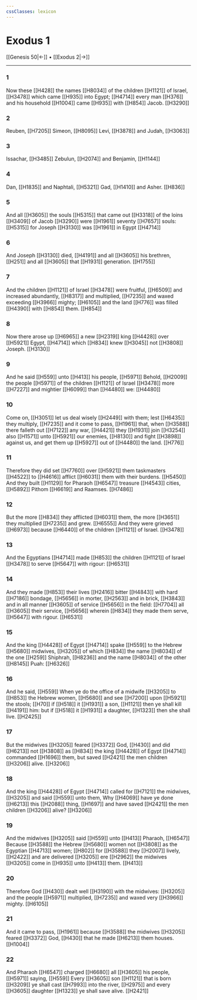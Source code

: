 ```yaml
---
cssClasses: lexicon
---
```

# Exodus 1

[[Genesis 50|←]] • [[Exodus 2|→]]

---

### 1
Now these [[H428]] the names [[H8034]] of the children [[H1121]] of Israel, [[H3478]] which came [[H935]] into Egypt; [[H4714]] every man [[H376]] and his household [[H1004]] came [[H935]] with [[H854]] Jacob. [[H3290]]

### 2
Reuben, [[H7205]] Simeon, [[H8095]] Levi, [[H3878]] and Judah, [[H3063]]

### 3
Issachar, [[H3485]] Zebulun, [[H2074]] and Benjamin, [[H1144]]

### 4
Dan, [[H1835]] and Naphtali, [[H5321]] Gad, [[H1410]] and Asher. [[H836]]

### 5
And all [[H3605]] the souls [[H5315]] that came out [[H3318]] of the loins [[H3409]] of Jacob [[H3290]] were [[H1961]] seventy [[H7657]] souls: [[H5315]] for Joseph [[H3130]] was [[H1961]] in Egypt [[H4714]]

### 6
And Joseph [[H3130]] died, [[H4191]] and all [[H3605]] his brethren, [[H251]] and all [[H3605]] that [[H1931]] generation. [[H1755]]

### 7
And the children [[H1121]] of Israel [[H3478]] were fruitful, [[H6509]] and increased abundantly, [[H8317]] and multiplied, [[H7235]] and waxed exceeding [[H3966]] mighty; [[H6105]] and the land [[H776]] was filled [[H4390]] with [[H854]] them. [[H854]]

### 8
Now there arose up [[H6965]] a new [[H2319]] king [[H4428]] over [[H5921]] Egypt, [[H4714]] which [[H834]] knew [[H3045]] not [[H3808]] Joseph. [[H3130]]

### 9
And he said [[H559]] unto [[H413]] his people, [[H5971]] Behold, [[H2009]] the people [[H5971]] of the children [[H1121]] of Israel [[H3478]] more [[H7227]] and mightier [[H6099]] than [[H4480]] we: [[H4480]]

### 10
Come on, [[H3051]] let us deal wisely [[H2449]] with them; lest [[H6435]] they multiply, [[H7235]] and it come to pass, [[H1961]] that, when [[H3588]] there falleth out [[H7122]] any war, [[H4421]] they [[H1931]] join [[H3254]] also [[H1571]] unto [[H5921]] our enemies, [[H8130]] and fight [[H3898]] against us, and get them up [[H5927]] out of [[H4480]] the land. [[H776]]

### 11
Therefore they did set [[H7760]] over [[H5921]] them taskmasters [[H4522]] to [[H4616]] afflict [[H6031]] them with their burdens. [[H5450]] And they built [[H1129]] for Pharaoh [[H6547]] treasure [[H4543]] cities, [[H5892]] Pithom [[H6619]] and Raamses. [[H7486]]

### 12
But the more [[H834]] they afflicted [[H6031]] them, the more [[H3651]] they multiplied [[H7235]] and grew. [[H6555]] And they were grieved [[H6973]] because [[H6440]] of the children [[H1121]] of Israel. [[H3478]]

### 13
And the Egyptians [[H4714]]  made [[H853]] the children [[H1121]] of Israel [[H3478]] to serve [[H5647]] with rigour: [[H6531]]

### 14
And they made [[H853]] their lives [[H2416]] bitter [[H4843]] with hard [[H7186]] bondage, [[H5656]] in morter, [[H2563]] and in brick, [[H3843]] and in all manner [[H3605]] of service [[H5656]] in the field: [[H7704]] all [[H3605]] their service, [[H5656]] wherein [[H834]] they made them serve, [[H5647]] with rigour. [[H6531]]

### 15
And the king [[H4428]] of Egypt [[H4714]] spake [[H559]] to the Hebrew [[H5680]] midwives, [[H3205]] of which [[H834]] the name [[H8034]] of the one [[H259]] Shiphrah, [[H8236]] and the name [[H8034]] of the other [[H8145]] Puah: [[H6326]]

### 16
And he said, [[H559]] When ye do the office of a midwife [[H3205]]  to [[H853]] the Hebrew women, [[H5680]] and see [[H7200]] upon [[H5921]] the stools; [[H70]] if [[H518]] it [[H1931]] a son, [[H1121]] then ye shall kill [[H4191]] him: but if [[H518]] it [[H1931]] a daughter, [[H1323]] then she shall live. [[H2425]]

### 17
But the midwives [[H3205]] feared [[H3372]] God, [[H430]] and did [[H6213]] not [[H3808]] as [[H834]] the king [[H4428]] of Egypt [[H4714]] commanded [[H1696]] them, but saved [[H2421]] the men children [[H3206]] alive. [[H3206]]

### 18
And the king [[H4428]] of Egypt [[H4714]] called for [[H7121]] the midwives, [[H3205]] and said [[H559]] unto them, Why [[H4069]] have ye done [[H6213]] this [[H2088]] thing, [[H1697]] and have saved [[H2421]] the men children [[H3206]] alive? [[H3206]]

### 19
And the midwives [[H3205]] said [[H559]] unto [[H413]] Pharaoh, [[H6547]] Because [[H3588]] the Hebrew [[H5680]] women not [[H3808]] as the Egyptian [[H4713]] women; [[H802]] for [[H3588]] they [[H2007]] lively, [[H2422]] and are delivered [[H3205]] ere [[H2962]] the midwives [[H3205]] come in [[H935]] unto [[H413]] them. [[H413]]

### 20
Therefore God [[H430]] dealt well [[H3190]] with the midwives: [[H3205]] and the people [[H5971]] multiplied, [[H7235]] and waxed very [[H3966]] mighty. [[H6105]]

### 21
And it came to pass, [[H1961]] because [[H3588]] the midwives [[H3205]] feared [[H3372]] God, [[H430]] that he made [[H6213]] them houses. [[H1004]]

### 22
And Pharaoh [[H6547]] charged [[H6680]] all [[H3605]] his people, [[H5971]] saying, [[H559]] Every [[H3605]] son [[H1121]] that is born [[H3209]] ye shall cast [[H7993]] into the river, [[H2975]] and every [[H3605]] daughter [[H1323]] ye shall save alive. [[H2421]]